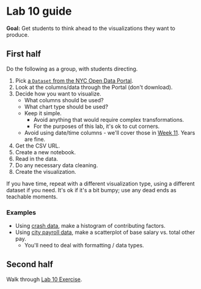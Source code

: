 # Lab 10 guide

**Goal:** Get students to think ahead to the visualizations they want to produce.

## First half

Do the following as a group, with students directing.

1. Pick [a `Dataset` from the NYC Open Data Portal](https://data.cityofnewyork.us/browse?sortBy=most_accessed&limitTo=datasets).
1. Look at the columns/data through the Portal (don't download).
1. Decide how you want to visualize.
   - What columns should be used?
   - What chart type should be used?
   - Keep it simple.
     - Avoid anything that would require complex transformations.
     - For the purposes of this lab, it's ok to cut corners.
   - Avoid using date/time columns - we'll cover those in [Week 11](index.md#schedule). Years are fine.
1. Get the CSV URL.
1. Create a new notebook.
1. Read in the data.
1. Do any necessary data cleaning.
1. Create the visualization.

If you have time, repeat with a different visualization type, using a different dataset if you need. It's ok if it's a bit bumpy; use any dead ends as teachable moments.

### Examples

- Using [crash data](https://data.cityofnewyork.us/Public-Safety/Motor-Vehicle-Collisions-Crashes/h9gi-nx95/explore), make a histogram of contributing factors.
- Using [city payroll data](https://data.cityofnewyork.us/City-Government/Citywide-Payroll-Data-Fiscal-Year-/k397-673e/explore), make a scatterplot of base salary vs. total other pay.
  - You'll need to deal with formatting / data types.

## Second half

Walk through [Lab 10 Exercise](lab_10.ipynb).
